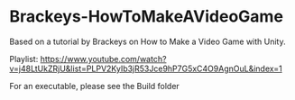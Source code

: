 # Brackeys-HowToMakeAVideoGame
Based on a tutorial by Brackeys on How to Make a Video Game with Unity.

Playlist: https://www.youtube.com/watch?v=j48LtUkZRjU&list=PLPV2KyIb3jR53Jce9hP7G5xC4O9AgnOuL&index=1

For an executable, please see the Build folder
